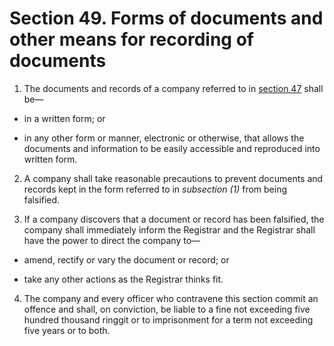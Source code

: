 # Section 49. Forms of documents and other means for recording of documents

1. The documents and records of a company referred to in [section 47](section-47.-documents-to-be-kept-at-registered-office.md) shall be—

  * in a written form; or
  
  * in any other form or manner, electronic or otherwise, that allows the documents and information to be easily accessible and reproduced into written form.

2. A company shall take reasonable precautions to prevent documents and records kept in the form referred to in _subsection \(1\)_ from being falsified.

3. If a company discovers that a document or record has been falsified, the company shall immediately inform the Registrar and the Registrar shall have the power to direct the company to—

  * amend, rectify or vary the document or record; or

  * take any other actions as the Registrar thinks fit.

4. The company and every officer who contravene this section commit an offence and shall, on conviction, be liable to a fine not exceeding five hundred thousand ringgit or to imprisonment for a term not exceeding five years or to both.

